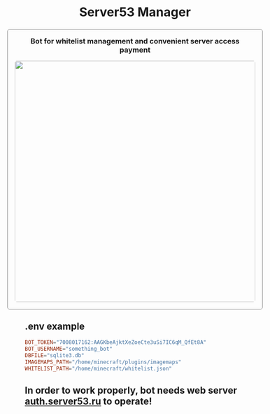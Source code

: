 <h1 style="text-align: center">
    Server53 Manager
</h1>

<div style="display: flex; justify-content: center; margin: -20px">
    <h3 style="width: fit-content; border: 1px solid gray; border-radius: 5px; padding: 16px; text-align: center">
        Bot for whitelist management and convenient server access payment<br>
        <img src="./images/logo.png" style="margin-top: 15px; width: 550px; border-radius: 5px;">
    </h3>
</div>
  

## .env example
```toml
BOT_TOKEN="7008017162:AAGKbeAjktXeZoeCte3uSi7IC6qM_QfEt8A"
BOT_USERNAME="something_bot"
DBFILE="sqlite3.db"
IMAGEMAPS_PATH="/home/minecraft/plugins/imagemaps"
WHITELIST_PATH="/home/minecraft/whitelist.json"
```

## In order to work properly, bot needs web server <a href="https://github.com/upconett/auth.server53.ru">auth.server53.ru</a> to operate!